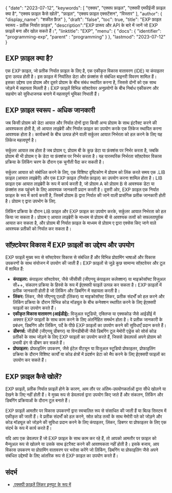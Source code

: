 {
"date": "2023-07-12",
  "keywords": [
"एक्सप",
"एक्सप फ़ाइल",
"एक्सपी एमपीईजी फ़ाइल क्या है",
"एक्सप फ़ाइल कैसे खोलें",
"फ़ाइल",
"एक्सप फ़ाइल एक्सटेंशन",
"विस्तार"
],
  "author": {
"display_name": "शकील फ़ैज़"
},
"draft": "false",
"toc": true,
"title": "EXP फ़ाइल स्वरूप - प्रतीक निर्यात फ़ाइल",
  "description":"EXP प्रारूप और API के बारे में जानें जो EXP फ़ाइलें बना और खोल सकते हैं।",
"linktitle": "EXP",
  "menu": {
    "docs": {
      "identifier": "programming-exp",
"parent" : "programming"
}
},
"lastmod": "2023-07-12"
}

## EXP फ़ाइल क्या है?

एक EXP फ़ाइल, जो प्रतीक निर्यात फ़ाइल के लिए है, एक एकीकृत विकास वातावरण (IDE) या कंपाइलर द्वारा उत्पन्न होती है। इस फ़ाइल में निर्यातित डेटा और फ़ंक्शंस से संबंधित बाइनरी विवरण शामिल हैं। इसका उद्देश्य उस प्रोग्राम और दूसरे प्रोग्राम के बीच संबंध स्थापित करना है, जिससे दोनों को एक साथ जोड़ने में सहायता मिलती है। EXP फ़ाइलें विभिन्न सॉफ़्टवेयर अनुप्रयोगों के बीच निर्बाध एकीकरण और सहयोग को सुविधाजनक बनाने में महत्वपूर्ण भूमिका निभाती हैं।

## EXP फ़ाइल स्वरूप - अधिक जानकारी

जब किसी प्रोग्राम को डेटा आयात और निर्यात दोनों द्वारा किसी अन्य प्रोग्राम के साथ इंटरैक्ट करने की आवश्यकता होती है, तो आयात लाइब्रेरी और निर्यात फ़ाइल का उपयोग करके एक लिंकेज स्थापित करना आवश्यक होता है। कार्यक्रमों के बीच उत्पन्न होने वाली सर्कुलर आयात निर्भरता को हल करने के लिए यह लिंकेज महत्वपूर्ण है।

सर्कुलर आयात तब होता है जब प्रोग्राम ए, प्रोग्राम बी के कुछ डेटा या फ़ंक्शंस पर निर्भर करता है, जबकि प्रोग्राम बी भी प्रोग्राम ए के डेटा या फ़ंक्शंस पर निर्भर करता है। यह पारस्परिक निर्भरता सॉफ़्टवेयर विकास प्रक्रिया के लिंकिंग चरण के दौरान एक चुनौती पैदा कर सकती है।

सर्कुलर आयात को संबोधित करने के लिए, एक विशिष्ट दृष्टिकोण में प्रोग्राम को लिंक करते समय एक .LIB फ़ाइल (आयात लाइब्रेरी) और एक EXP फ़ाइल (निर्यात फ़ाइल) का उपयोग करना शामिल होता है। LIB फ़ाइल एक आयात लाइब्रेरी के रूप में कार्य करती है, जो प्रोग्राम A को प्रोग्राम B से आवश्यक डेटा या फ़ंक्शंस तक पहुंचने के लिए आवश्यक जानकारी प्रदान करती है। दूसरी ओर, EXP फ़ाइल एक निर्यात फ़ाइल के रूप में कार्य करती है, जिसमें प्रोग्राम B द्वारा निर्यात की जाने वाली प्रासंगिक प्रतीक जानकारी होती है। प्रोग्राम ए द्वारा उपभोग के लिए.

लिंकिंग प्रक्रिया के दौरान LIB फ़ाइल और EXP फ़ाइल का उपयोग करके, सर्कुलर आयात निर्भरता को हल किया जा सकता है। प्रोग्राम ए आयात लाइब्रेरी के माध्यम से प्रोग्राम बी से आवश्यक तत्वों को सफलतापूर्वक आयात कर सकता है, और प्रोग्राम बी निर्यात फ़ाइल के माध्यम से प्रोग्राम ए द्वारा एक्सेस किए जाने वाले आवश्यक प्रतीकों को निर्यात कर सकता है।

## सॉफ़्टवेयर विकास में EXP फ़ाइलों का उद्देश्य और उपयोग

EXP फाइलें मुख्य रूप से सॉफ्टवेयर विकास से संबंधित हैं और विभिन्न प्रोग्रामिंग भाषाओं और विकास उपकरणों के साथ संयोजन में उपयोग की जाती हैं। EXP फ़ाइलों से जुड़े कुछ सामान्य सॉफ़्टवेयर और टूल में शामिल हैं:

- **कंपाइलर:** कंपाइलर सॉफ्टवेयर, जैसे जीसीसी (जीएनयू कंपाइलर कलेक्शन) या माइक्रोसॉफ्ट विजुअल सी++, संकलन प्रक्रिया के हिस्से के रूप में ईएक्सपी फाइलें उत्पन्न कर सकता है। EXP फ़ाइलों में प्रतीक जानकारी होती है जो लिंकिंग और डिबगिंग में सहायता करती है।
- **लिंकर:** लिंकर, जैसे जीएनयू एलडी (लिंकर) या माइक्रोसॉफ्ट लिंकर, प्रतीक संदर्भों को हल करने और लिंकिंग प्रक्रिया के दौरान विभिन्न कोड मॉड्यूल के बीच कनेक्शन स्थापित करने के लिए ईएक्सपी फाइलों का उपयोग करते हैं।
- **एकीकृत विकास वातावरण (आईडीई):** विजुअल स्टूडियो, एक्लिप्स या एक्सकोड जैसे आईडीई में अक्सर EXP फाइलों के साथ काम करने के लिए अंतर्निहित समर्थन होता है। वे प्रतीक जानकारी के प्रबंधन, डिबगिंग और लिंकिंग, पर्दे के पीछे EXP फ़ाइलों का उपयोग करने की सुविधाएँ प्रदान करते हैं।
- **डीबगर्स:** जीडीबी (जीएनयू डीबगर) या विनडीबीजी जैसे डिबगिंग टूल मेमोरी एड्रेस को सोर्स कोड प्रतीकों के साथ जोड़ने के लिए EXP फाइलों का उपयोग करते हैं, जिससे डेवलपर्स अपने प्रोग्राम को प्रभावी ढंग से डीबग कर सकते हैं।
- **प्रोफाइलर:** प्रोफाइलिंग उपकरण, जैसे इंटेल वीट्यून या विजुअल स्टूडियो प्रोफाइलर, प्रोफाइलिंग प्रक्रिया के दौरान विशिष्ट कार्यों या कोड क्षेत्रों में प्रदर्शन डेटा को मैप करने के लिए ईएक्सपी फाइलों का उपयोग कर सकते हैं।

## EXP फ़ाइल कैसे खोलें?

EXP फ़ाइलें, प्रतीक निर्यात फ़ाइलें होने के कारण, आम तौर पर अंतिम-उपयोगकर्ताओं द्वारा सीधे खोलने या देखने के लिए नहीं होती हैं। वे मुख्य रूप से डेवलपर्स द्वारा उपयोग किए जाते हैं और संकलन, लिंकिंग और डिबगिंग प्रक्रियाओं के दौरान टूल बनाते हैं।

EXP फ़ाइलें आमतौर पर विकास उपकरणों द्वारा स्वचालित रूप से संसाधित की जाती हैं या बिल्ड सिस्टम में एकीकृत की जाती हैं। वे प्रतीक संदर्भों को हल करने, स्रोत कोड तत्वों के साथ मेमोरी पते को जोड़ने और कोड मॉड्यूल को जोड़ने की सुविधा प्रदान करने के लिए कंपाइलर, लिंकर, डिबगर या प्रोफाइलर के लिए एक संदर्भ के रूप में कार्य करते हैं।

यदि आप एक डेवलपर हैं जो EXP फ़ाइल के साथ काम कर रहे हैं, तो आपको आमतौर पर फ़ाइल को मैन्युअल रूप से खोलने या उसके साथ इंटरैक्ट करने की आवश्यकता नहीं होती है। इसके बजाय, आप विकास उपकरण या प्रोग्रामिंग वातावरण पर भरोसा करेंगे जो लिंकिंग, डिबगिंग या प्रोफाइलिंग जैसे अपने संबंधित उद्देश्यों के लिए आंतरिक रूप से EXP फ़ाइल का उपयोग करते हैं।

## संदर्भ
* [.एक्सपी फ़ाइलें लिंकर इनपुट के रूप में](https://learn.microsoft.com/en-us/cpp/build/reference/dot-exp-files-as-linker-input?view=msvc-170)

